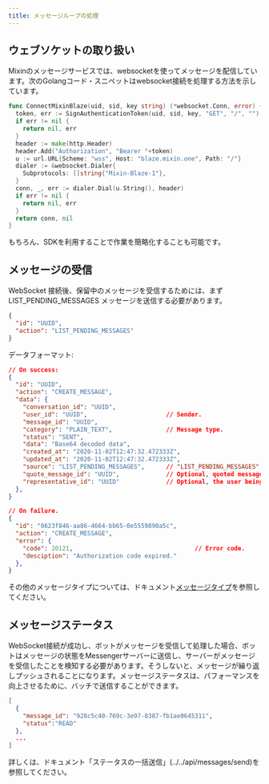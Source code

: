 ```yaml
---
title: メッセージループの処理
---
```


## ウェブソケットの取り扱い

Mixinのメッセージサービスでは、websocketを使ってメッセージを配信しています。次のGolangコード・スニペットはwebsocket接続を処理する方法を示しています。

```go
func ConnectMixinBlaze(uid, sid, key string) (*websocket.Conn, error) {
  token, err := SignAuthenticationToken(uid, sid, key, "GET", "/", "")
  if err != nil {
    return nil, err
  }
  header := make(http.Header)
  header.Add("Authorization", "Bearer "+token)
  u := url.URL{Scheme: "wss", Host: "blaze.mixin.one", Path: "/"}
  dialer := &websocket.Dialer{
    Subprotocols: []string{"Mixin-Blaze-1"},
  }
  conn, _, err := dialer.Dial(u.String(), header)
  if err != nil {
    return nil, err
  }
  return conn, nil
}
```

もちろん、SDKを利用することで作業を簡略化することも可能です。

## メッセージの受信

WebSocket 接続後、保留中のメッセージを受信するためには、まず LIST_PENDING_MESSAGES メッセージを送信する必要があります。

```json
{
  "id": "UUID",
  "action": "LIST_PENDING_MESSAGES"
}
```

データフォーマット:

```json
// On success:
{
  "id": "UUID",
  "action": "CREATE_MESSAGE",
  "data": {
    "conversation_id": "UUID",
    "user_id": "UUID",                      // Sender.
    "message_id": "UUID",
    "category": "PLAIN_TEXT",               // Message type.
    "status": "SENT",
    "data": "Base64 decoded data",
    "created_at": "2020-11-02T12:47:32.472333Z",
    "updated_at": "2020-11-02T12:47:32.472333Z",
    "source": "LIST_PENDING_MESSAGES",      // "LIST_PENDING_MESSAGES" or empty.
    "quote_message_id": "UUID",             // Optional, quoted message.
    "representative_id": "UUID"             // Optional, the user being replaced.
  },
}

// On failure.
{
  "id": "0623f846-aa86-4664-bb65-0e5559890a5c",
  "action": "CREATE_MESSAGE",
  "error": {
    "code": 20121,                                  // Error code.
    "desciption": "Authorization code expired."
  },
}
```

その他のメッセージタイプについては、ドキュメント[メッセージタイプ](../../api/messages/category)を参照してください。

## メッセージステータス

WebSocket接続が成功し、ボットがメッセージを受信して処理した場合、ボットはメッセージの状態をMessengerサーバーに送信し、サーバーがメッセージを受信したことを検知する必要があります。そうしないと、メッセージが繰り返しプッシュされることになります。メッセージステータスは、パフォーマンスを向上させるために、バッチで送信することができます。

```json
[
  {
    "message_id": "928c5c40-769c-3e97-8387-fb1ae0645311",
    "status":"READ"
  },
  ...
]
```

詳しくは、ドキュメント「ステータスの一括送信」(../../api/messages/send)を参照してください。
